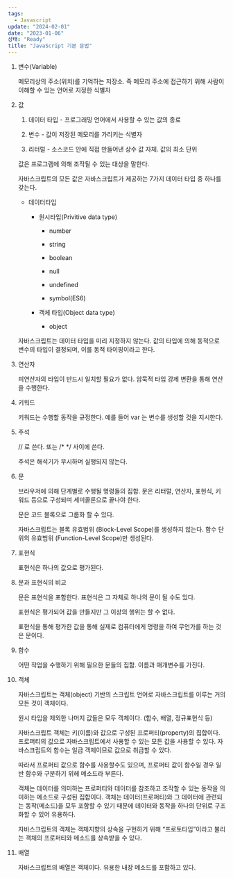 ```yaml
---
tags:
  - Javascript
update: "2024-02-01"
date: "2023-01-06"
상태: "Ready"
title: "JavaScript 기본 문법"
---
```

1. 변수(Variable)

    메모리상의 주소(위치)를 기억하는 저장소. 즉 메모리 주소에 접근하기 위해 사람이 이해할 수 있는 언어로 지정한 식별자

1. 값

    1. 데이터 타입 - 프로그래밍 언어에서 사용할 수 있는 값의 종료

    1. 변수 - 값이 저장된 메모리를 가리키는 식별자

    1. 리터럴 - 소스코드 안에 직접 만들어낸 상수 값 자체. 값의 최소 단위

    값은 프로그램에 의해 조작될 수 있는 대상을 말한다. 

    자바스크립트의 모든 값은 자바스크립트가 제공하는 7가지 데이터 타입 중 하나를 갖는다. 

    - 데이터타입

        - 원시타입(Privitive data type)

            - number

            - string

            - boolean

            - null

            - undefined

            - symbol(ES6)

        - 객체 타입(Object data type)

            - object

    자바스크립트는 데이터 타입을 미리 지정하지 않는다. 값의 타입에 의해 동적으로 변수의 타입이 결정되며, 이를 동적 타이핑이라고 한다. 

1. 연산자

    피연산자의 타입이 반드시 일치할 필요가 없다. 암묵적 타입 강제 변환을 통해 연산을 수행한다. 

1. 키워드

    키워드는 수행할 동작을 규정한다. 예를 들어 var 는 변수를 생성할 것을 지시한다. 

1. 주석

    // 로 쓴다. 또는 /* */ 사이에 쓴다. 

    주석은 해석기가 무시하며 실행되지 않는다. 

1. 문

    브라우저에 의해 단계별로 수행될 명령들의 집합. 문은 리터럴, 연산자, 표현식, 키워드 등으로 구성되며 세미콜론으로 끝나야 한다. 

    문은 코드 블록으로 그룹화 할 수 있다. 

    자바스크립트는 블록 유효범위 (Block-Level Scope)를 생성하지 않는다. 함수 단위의 유효범위 (Function-Level Scope)만 생성된다.

1. 표현식

    표현식은 하나의 값으로 평가된다.

1. 문과 표현식의 비교

    문은 표현식을 포함한다. 표현식은 그 자체로 하나의 문이 될 수도 있다. 

    표현식은 평가되어 값을 만들지만 그 이상의 행위는 할 수 없다. 

    표현식을 통해 평가한 값을 통해 실제로 컴퓨터에게 명령을 하여 무언가를 하는 것은 문이다.

1. 함수

    어떤 작업을 수행하기 위해 필요한 문들의 집함. 이름과 매개변수를 가진다. 

1. 객체

    자바스크립트는 객체(object) 기반의 스크립트 언어로 자바스크립트를 이루는 거의 모든 것이 객체이다. 

    원시 타입을 제외한 나머지 값들은 모두 객체이다. (함수, 배열, 정규표현식 등)

    자바스크립트 객체는 키(이름)와 값으로 구성된 프로퍼티(property)의 집합이다. 프로퍼티의 값으로 자바스크립트에서 사용할 수 있는 모든 값을 사용할 수 있다. 자바스크립트의 함수는 일급 객체이므로 값으로 취급할 수 있다. 

    따라서 프로퍼티 값으로 함수를 사용할수도 있으며, 프로퍼티 값이 함수일 경우 일반 함수와 구분하기 위헤 메소드라 부른다. 

    객체는 데이터를 의미하는 프로퍼티와 데이터를 참조하고 조작할 수 있는 동작을 의미하는 메소드로 구성된 집합이다. 객체는 데이터(프로퍼티)와 그 데이터에 관련되는 동작(메소드)을 모두 포함할 수 있기 때문에 데이터와 동작을 하나의 단위로 구조화할 수 있어 유용하다. 

    자바스크립트의 객체는 객체지향의 상속을 구현하기 위해 “프로토타입”이라고 불리는 객체의 프로퍼티와 메소드를 상속받을 수 있다. 

1. 배열

    자바스크립트의 배열은 객체이다. 유용한 내장 메소드를 포함하고 있다. 


